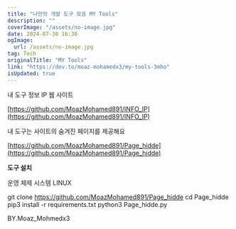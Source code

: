 ```yaml
---
title: "나만의 개발 도구 모음 MY Tools"
description: ""
coverImage: "/assets/no-image.jpg"
date: 2024-07-30 16:38
ogImage: 
  url: /assets/no-image.jpg
tag: Tech
originalTitle: "MY Tools"
link: "https://dev.to/moaz-mohamedx3/my-tools-3mho"
isUpdated: true
---
```





내 도구 정보 IP 웹 사이트

[https://github.com/MoazMohamed891/INFO_IP](https://github.com/MoazMohamed891/INFO_IP)

내 도구는 사이트의 숨겨진 페이지를 제공해요

[https://github.com/MoazMohamed891/Page_hidde](https://github.com/MoazMohamed891/Page_hidde)

<div class="content-ad"></div>

**도구 설치**

운영 체제 시스템 LINUX


git clone https://github.com/MoazMohamed891/Page_hidde
cd Page_hidde
pip3 install -r requirements.txt
python3 Page_hidde.py


BY.Moaz_Mohmedx3